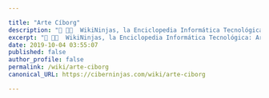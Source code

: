 ```yaml
---

title: "Arte Cíborg"
description: "📖 👨‍💻  WikiNinjas, la Enciclopedia Informática Tecnológica: Arte Cíborg"
excerpt: "📖 👨‍💻  WikiNinjas, la Enciclopedia Informática Tecnológica: Arte Cíborg"
date: 2019-10-04 03:55:07
published: false
author_profile: false
permalink: /wiki/arte-ciborg
canonical_URL: https://ciberninjas.com/wiki/arte-ciborg

---
```


<!-- https://en.wikipedia.org/wiki/Acrostic -->
